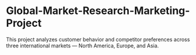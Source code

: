 # Global-Market-Research-Marketing-Project
This project analyzes customer behavior and competitor preferences across three international markets — North America, Europe, and Asia.
